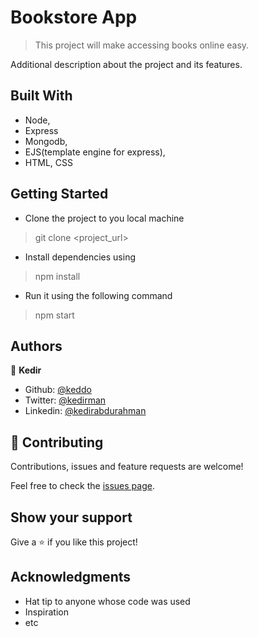 # Bookstore App

> This project will make accessing books online easy.  


Additional description about the project and its features.

## Built With

- Node,
- Express
- Mongodb,
- EJS(template engine for express),
- HTML, CSS


## Getting Started
- Clone the project to you local machine 
> git clone <project_url>
- Install dependencies using
> npm install
- Run it using the following command
> npm start


## Authors

👤 **Kedir**

- Github: [@keddo](https://github.com/keddo)
- Twitter: [@kedirman](https://twitter.com/kedirman)
- Linkedin: [@kedirabdurahman](https://www.linkedin.com/in/kedirabdurahman/)

## 🤝 Contributing

Contributions, issues and feature requests are welcome!

Feel free to check the [issues page](https://github.com/keddo/HTMLCapstoneProject/issues/2).

## Show your support

Give a ⭐️ if you like this project!

## Acknowledgments

- Hat tip to anyone whose code was used
- Inspiration
- etc
<!-- 
## 📝 License

This project is [MIT](lic.url) licensed. -->